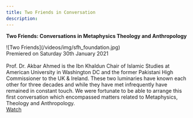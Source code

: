 ```yaml
---
title: Two Friends in Conversation
description:
---
```


<div markdown="1" class="card article sidebar center">

**Two Friends: Conversations in Metaphysics Theology and Anthropology**

<div markdown="2" class="article-image">
![Two Friends](/videos/img/sfh_foundation.jpg)
</div>

<div markdown="3" class="article-para">
Premiered on Saturday 30th January 2021<br/><br/>
Prof. Dr. Akbar Ahmed is the Ibn Khaldun Chair of Islamic Studies at American University in Washington DC and the former Pakistani High Commissioner to the UK & Ireland. These two luminaries have known each other for three decades and while they have met infrequently have remained in constant touch. We were fortunate to be able to arrange this first conversation which encompassed matters related to Metaphysics, Theology and Anthropology.
</div>

<div markdown="3" class="article-link">
<a href="https://www.youtube.com/watch?v=GRMRtyH4GW4" target="_blank" rel="noopener noreferrer">Watch</a>
</div>

</div>